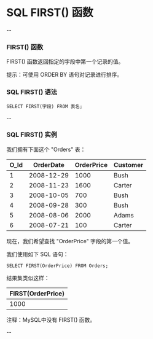 # SQL FIRST() 函数

--

### FIRST() 函数

FIRST() 函数返回指定的字段中第一个记录的值。

提示：可使用 ORDER BY 语句对记录进行排序。

### SQL FIRST() 语法

```
SELECT FIRST(字段) FROM 表名;
```

--

### SQL FIRST() 实例

我们拥有下面这个 "Orders" 表：

O_Id | OrderDate  | OrderPrice | Customer 
-----|------------|------------|----------
   1 | 2008-12-29 |       1000 | Bush     
   2 | 2008-11-23 |       1600 | Carter   
   3 | 2008-10-05 |        700 | Bush     
   4 | 2008-09-28 |        300 | Bush     
   5 | 2008-08-06 |       2000 | Adams    
   6 | 2008-07-21 |        100 | Carter   

现在，我们希望查找 "OrderPrice" 字段的第一个值。

我们使用如下 SQL 语句：

```
SELECT FIRST(OrderPrice) FROM Orders;
```

结果集类似这样：

| FIRST(OrderPrice) |
|-------------------|
| 1000              |

注释：MySQL中没有 FIRST() 函数。

--
